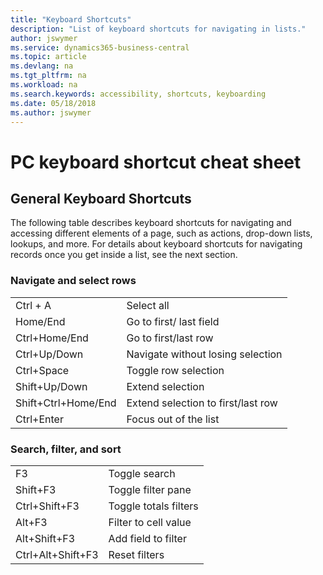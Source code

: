 ```yaml
---
title: "Keyboard Shortcuts"
description: "List of keyboard shortcuts for navigating in lists."
author: jswymer
ms.service: dynamics365-business-central
ms.topic: article
ms.devlang: na
ms.tgt_pltfrm: na
ms.workload: na
ms.search.keywords: accessibility, shortcuts, keyboarding
ms.date: 05/18/2018
ms.author: jswymer
---
```


# PC keyboard shortcut cheat sheet

##  <a name="Keyboard"></a> General Keyboard Shortcuts
The following table describes keyboard shortcuts for navigating and accessing different elements of a page, such as actions, drop-down lists, lookups, and more. For details about keyboard shortcuts for navigating records once you get inside a list, see the next section.

### Navigate and select rows
|||
|--|--|
|Ctrl + A|Select all|
|Home/End|Go to first/ last field|
|Ctrl+Home/End|Go to first/last row|
|Ctrl+Up/Down|Navigate without losing selection|
|Ctrl+Space|Toggle row selection|
|Shift+Up/Down|Extend selection|
|Shift+Ctrl+Home/End|Extend selection to first/last row|
|Ctrl+Enter|Focus out of the list|

### Search, filter, and sort
|||
|--|--|
|F3|Toggle search|
|Shift+F3|Toggle filter pane|
|Ctrl+Shift+F3|Toggle totals filters|
|Alt+F3|Filter to cell value|
|Alt+Shift+F3|Add field to filter|
|Ctrl+Alt+Shift+F3|Reset filters|
